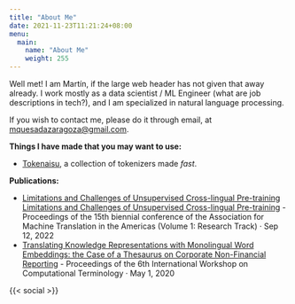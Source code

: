```yaml
---
title: "About Me"
date: 2021-11-23T11:21:24+08:00
menu:
  main:
    name: "About Me"
    weight: 255
---
```


<!--- {{< contact-box >}} --->


Well met! I am Martín, if the large web header has not given that away already.
I work mostly as a data scientist / ML Engineer (what are job descriptions in tech?), and I am specialized in natural language processing.

If you wish to contact me, please do it through email, at mquesadazaragoza@gmail.com.

**Things I have made that you may want to use:**
- [Tokenaisu](https://github.com/MarTnquesada/tokenaisu), a collection of tokenizers made _fast_.

**Publications:**
- [Limitations and Challenges of Unsupervised Cross-lingual Pre-training
Limitations and Challenges of Unsupervised Cross-lingual Pre-training](https://aclanthology.org/2022.amta-research.13/) -
Proceedings of the 15th biennial conference of the Association for Machine Translation in the Americas (Volume 1: Research Track) · Sep 12, 2022
- [Translating Knowledge Representations with Monolingual Word Embeddings: the Case of a Thesaurus on Corporate Non-Financial Reporting](https://aclanthology.org/2020.computerm-1.3/) - Proceedings of the 6th International Workshop on Computational Terminology · May 1, 2020




{{< social >}}

